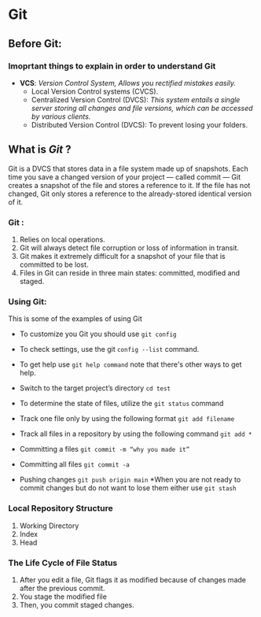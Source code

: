# **Git**

## **Before Git:**
### Imoprtant things to explain in order to understand Git
- **VCS**: *Version Control System, Allows you rectified mistakes  easily.*
  -  Local Version Control systems (CVCS). 
  - Centralized Version Control (DVCS): *This system entails a single server storing all changes and file versions, which can be accessed by various clients.*
  -  Distributed Version Control (DVCS): To prevent losing your folders.




## What is ***Git*** ?

Git is a DVCS that stores data in a file system made up of snapshots. Each time you save a changed version of your project — called commit — Git creates a snapshot of the file and stores a reference to it. If the file has not changed, Git only stores a reference to the already-stored identical version of it.

### **Git** :
1. Relies on local operations.
2. Git will always detect file corruption or loss of information in transit.
3. Git makes it extremely difficult for a snapshot of your file that is committed to be lost.
4. Files in Git can reside in three main states: committed, modified and staged.

### **Using Git**: 
This is some of the examples of using Git
* To customize you Git you should use `git config`

* To check settings, use the git `config --list` command.
* To get help use `git help command` note that there's other ways to get help. 
* Switch to the target project’s directory `cd test`
* To determine the state of files, utilize the `git status` command
* Track one file only by using the following format `git add filename`
* Track all files in a repository by using the following command `git add *`
* Committing a files `git commit -m “why you made it”`
* Committing all files `git commit -a`
* Pushing changes `git push origin main`
*When you are not ready to commit changes but do not want to lose them either use `git stash` 

### **Local Repository Structure**
1. Working Directory
2. Index
3. Head

### **The Life Cycle of File Status**
1. After you edit a file, Git flags it as modified because of changes made after the previous commit. 
2. You stage the modified file
3. Then, you commit staged changes.
